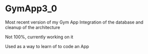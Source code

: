 # GymApp3_0

Most recent version of my Gym App
Integration of the database and cleanup of the architecture

Not 100%, currently working on it

Used as a way to learn of to code an App
